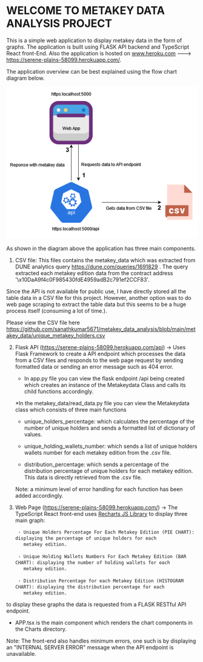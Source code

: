 <h1>WELCOME TO METAKEY DATA ANALYSIS PROJECT</h1>

This is a simple web application to display metakey data in the form of graphs. The application is built using FLASK API backend and TypeScript React front-End. Also the application is hosted on www.heroku.com ---> https://serene-plains-58099.herokuapp.com/.

The application overview can be best explained using the flow chart diagram below. 

<p align="center">
  <img src="https://github.com/sanathkumar5671/metakey_data_analysis/blob/main/images/FlowDiagram.png" />
</p>

As shown in the diagram above the application has three main components.

1. CSV file: This files contains the metakey_data which was extracted from DUNE analytics query https://dune.com/queries/1691829 .
The query extracted each metakey edition data from the contract address '\x10DaA9f4c0F985430fdE4959adB2c791ef2CCF83'. 

Since the API is not available for public use, I have directly stored all the table data in a CSV file for this project. However, another option was to do web page scraping to extract the table data but this seems to be a huge process itself (consuming a lot of time.).

Please view the CSV file here https://github.com/sanathkumar5671/metakey_data_analysis/blob/main/metakey_data/unique_metakey_holders.csv

2. Flask API (https://serene-plains-58099.herokuapp.com/api) -> Uses Flask Framework to create a API endpoint which processes the data from a CSV files and responds to the web page request by sending formatted data or sending an error message such as 404 error.

    * In app.py file you can view the flask endpoint /api being created which creates an instance of the Metakeydata Class and calls its child functions accordingly.

    *In the metakey_data/read_data.py file you can view the Metakeydata class which consists of three main functions
      
      - unique_holders_percentage: which calculates the percentage of the number of unique holders and sends a formatted  list of 
        dictionary of values.

      - unique_holding_wallets_number: which sends a list of unique holders wallets number for each metakey edition from the 
        .csv file.
     
      - distribution_percentage: which sends a percentage of the distribution percentage of unique holders for each metakey 
        edition. This data is directly retrieved from the .csv file.

    Note: a minimum level of error handling for each function has been added accordingly.

3. Web Page (https://serene-plains-58099.herokuapp.com/) -> The TypeScript React front-end uses <a href="https://recharts.org">Recharts JS Library</a> to display three main graph:

        - Unique Holders Percentage For Each Metakey Edition (PIE CHART): displaying the percentage of unique holders for each 
          metakey edition.

        - Unique Holding Wallets Numbers For Each Metakey Edition (BAR CHART): displaying the number of holding wallets for each 
          metakey edition.

        - Distribution Percentage for each Metakey Edition (HISTOGRAM CHART): displaying the distribution percentage for each 
          metakey edition.
  
  to display these graphs the data is requested from a FLASK RESTful API endpoint.

  * APP.tsx is the main component which renders the chart components in the Charts directory.

  Note: The front-end also handles minimum errors, one such is by displaying an "INTERNAL SERVER ERROR" message when the API endpoint is unavailable.


